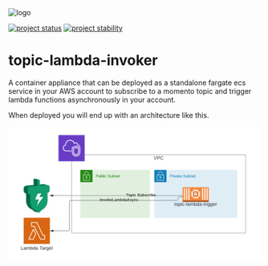 <img src="https://docs.momentohq.com/img/logo.svg" alt="logo" width="400"/>

[![project status](https://momentohq.github.io/standards-and-practices/badges/project-status-official.svg)](https://github.com/momentohq/standards-and-practices/blob/main/docs/momento-on-github.md)
[![project stability](https://momentohq.github.io/standards-and-practices/badges/project-stability-experimental.svg)](https://github.com/momentohq/standards-and-practices/blob/main/docs/momento-on-github.md)


# topic-lambda-invoker

A container appliance that can be deployed as a standalone fargate ecs service in your AWS account to subscribe 
to a momento topic and trigger lambda functions asynchronously in your account.

When deployed you will end up with an architecture like this.

![image](./img/TopicInvoker.png)
